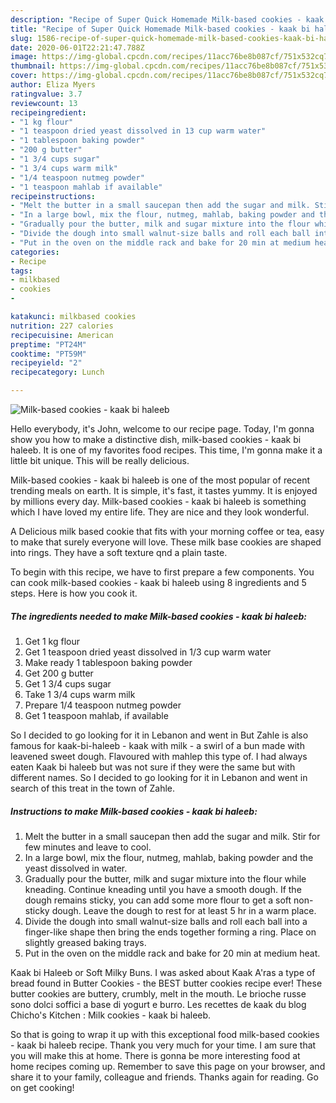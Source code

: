 ```yaml
---
description: "Recipe of Super Quick Homemade Milk-based cookies - kaak bi haleeb"
title: "Recipe of Super Quick Homemade Milk-based cookies - kaak bi haleeb"
slug: 1586-recipe-of-super-quick-homemade-milk-based-cookies-kaak-bi-haleeb
date: 2020-06-01T22:21:47.788Z
image: https://img-global.cpcdn.com/recipes/11acc76be8b087cf/751x532cq70/milk-based-cookies-kaak-bi-haleeb-recipe-main-photo.jpg
thumbnail: https://img-global.cpcdn.com/recipes/11acc76be8b087cf/751x532cq70/milk-based-cookies-kaak-bi-haleeb-recipe-main-photo.jpg
cover: https://img-global.cpcdn.com/recipes/11acc76be8b087cf/751x532cq70/milk-based-cookies-kaak-bi-haleeb-recipe-main-photo.jpg
author: Eliza Myers
ratingvalue: 3.7
reviewcount: 13
recipeingredient:
- "1 kg flour"
- "1 teaspoon dried yeast dissolved in 13 cup warm water"
- "1 tablespoon baking powder"
- "200 g butter"
- "1 3/4 cups sugar"
- "1 3/4 cups warm milk"
- "1/4 teaspoon nutmeg powder"
- "1 teaspoon mahlab if available"
recipeinstructions:
- "Melt the butter in a small saucepan then add the sugar and milk. Stir for few minutes and leave to cool."
- "In a large bowl, mix the flour, nutmeg, mahlab, baking powder and the yeast dissolved in water."
- "Gradually pour the butter, milk and sugar mixture into the flour while kneading. Continue kneading until you have a smooth dough. If the dough remains sticky, you can add some more flour to get a soft non-sticky dough. Leave the dough to rest for at least 5 hr in a warm place."
- "Divide the dough into small walnut-size balls and roll each ball into a finger-like shape then bring the ends together forming a ring. Place on slightly greased baking trays."
- "Put in the oven on the middle rack and bake for 20 min at medium heat."
categories:
- Recipe
tags:
- milkbased
- cookies
- 

katakunci: milkbased cookies  
nutrition: 227 calories
recipecuisine: American
preptime: "PT24M"
cooktime: "PT59M"
recipeyield: "2"
recipecategory: Lunch

---
```



![Milk-based cookies - kaak bi haleeb](https://img-global.cpcdn.com/recipes/11acc76be8b087cf/751x532cq70/milk-based-cookies-kaak-bi-haleeb-recipe-main-photo.jpg)

Hello everybody, it's John, welcome to our recipe page. Today, I'm gonna show you how to make a distinctive dish, milk-based cookies - kaak bi haleeb. It is one of my favorites food recipes. This time, I'm gonna make it a little bit unique. This will be really delicious.

Milk-based cookies - kaak bi haleeb is one of the most popular of recent trending meals on earth. It is simple, it's fast, it tastes yummy. It is enjoyed by millions every day. Milk-based cookies - kaak bi haleeb is something which I have loved my entire life. They are nice and they look wonderful.

A Delicious milk based cookie that fits with your morning coffee or tea, easy to make that surely everyone will love. These milk base cookies are shaped into rings. They have a soft texture qnd a plain taste.


To begin with this recipe, we have to first prepare a few components. You can cook milk-based cookies - kaak bi haleeb using 8 ingredients and 5 steps. Here is how you cook it.

<!--inarticleads1-->

##### The ingredients needed to make Milk-based cookies - kaak bi haleeb:

1. Get 1 kg flour
1. Get 1 teaspoon dried yeast dissolved in 1/3 cup warm water
1. Make ready 1 tablespoon baking powder
1. Get 200 g butter
1. Get 1 3/4 cups sugar
1. Take 1 3/4 cups warm milk
1. Prepare 1/4 teaspoon nutmeg powder
1. Get 1 teaspoon mahlab, if available


So I decided to go looking for it in Lebanon and went in But Zahle is also famous for kaak-bi-haleeb - kaak with milk - a swirl of a bun made with leavened sweet dough. Flavoured with mahlep this type of. I had always eaten Kaak bi haleeb but was not sure if they were the same but with different names. So I decided to go looking for it in Lebanon and went in search of this treat in the town of Zahle. 

<!--inarticleads2-->

##### Instructions to make Milk-based cookies - kaak bi haleeb:

1. Melt the butter in a small saucepan then add the sugar and milk. Stir for few minutes and leave to cool.
1. In a large bowl, mix the flour, nutmeg, mahlab, baking powder and the yeast dissolved in water.
1. Gradually pour the butter, milk and sugar mixture into the flour while kneading. Continue kneading until you have a smooth dough. If the dough remains sticky, you can add some more flour to get a soft non-sticky dough. Leave the dough to rest for at least 5 hr in a warm place.
1. Divide the dough into small walnut-size balls and roll each ball into a finger-like shape then bring the ends together forming a ring. Place on slightly greased baking trays.
1. Put in the oven on the middle rack and bake for 20 min at medium heat.


Kaak bi Haleeb or Soft Milky Buns. I was asked about Kaak A&#39;ras a type of bread found in Butter Cookies - the BEST butter cookies recipe ever! These butter cookies are buttery, crumbly, melt in the mouth. Le brioche russe sono dolci soffici a base di yogurt e burro. Les recettes de kaak du blog Chicho&#39;s Kitchen : Milk cookies - kaak bi haleeb. 

So that is going to wrap it up with this exceptional food milk-based cookies - kaak bi haleeb recipe. Thank you very much for your time. I am sure that you will make this at home. There is gonna be more interesting food at home recipes coming up. Remember to save this page on your browser, and share it to your family, colleague and friends. Thanks again for reading. Go on get cooking!
